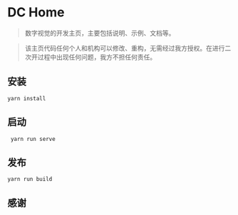# DC Home

> 数字视觉的开发主页，主要包括说明、示例、文档等。


> 该主页代码任何个人和机构可以修改、重构，无需经过我方授权。在进行二次开过程中出现任何问题，我方不担任何责任。

## 安装

```node
yarn install
```

## 启动

```node
 yarn run serve
```

## 发布

```node
yarn run build
```

## 感谢
